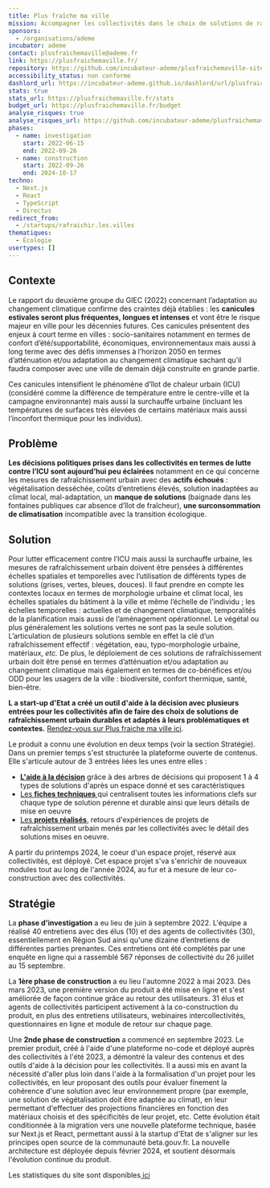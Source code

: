 ```yaml
---
title: Plus fraîche ma ville
mission: Accompagner les collectivités dans le choix de solutions de rafraîchissement urbain pérennes et durables
sponsors:
  - /organisations/ademe
incubator: ademe
contact: plusfraichemaville@ademe.fr
link: https://plusfraichemaville.fr/
repository: https://github.com/incubateur-ademe/plusfraichemaville-site
accessibility_status: non conforme
dashlord_url: https://incubateur-ademe.github.io/dashlord/url/plusfraichemaville-fr/
stats: true
stats_url: https://plusfraichemaville.fr/stats
budget_url: https://plusfraichemaville.fr/budget
analyse_risques: true
analyse_risques_url: https://github.com/incubateur-ademe/plusfraichemaville-site/blob/main/SECURITY.md
phases:
  - name: investigation
    start: 2022-06-15
    end: 2022-09-26
  - name: construction
    start: 2022-09-26
    end: 2024-10-17
techno:
  - Next.js
  - React
  - TypeScript
  - Directus
redirect_from:
  - /startups/rafraichir.les.villes
thematiques:
  - Écologie
usertypes: []
---
```

## Contexte

Le rapport du deuxième groupe du GIEC (2022) concernant l’adaptation au changement climatique confirme des craintes déjà établies : les **canicules estivales seront plus fréquentes, longues et intenses** et vont être le risque majeur en ville pour les décennies futures. Ces canicules présentent des enjeux à court terme en villes : socio-sanitaires notamment en termes de confort d’été/supportabilité, économiques, environnementaux mais aussi à long terme avec des défis immenses à l’horizon 2050 en termes d’atténuation et/ou adaptation au changement climatique sachant qu’il faudra composer avec une ville de demain déjà construite en grande partie.

Ces canicules intensifient le phénomène d’îlot de chaleur urbain (ICU) (considéré comme la différence de température entre le centre-ville et la campagne environnante) mais aussi la surchauffe urbaine (incluant les températures de surfaces très élevées de certains matériaux mais aussi l’inconfort thermique pour les individus).

## Problème

**Les décisions politiques prises dans les collectivités en termes de lutte contre l’ICU sont aujourd’hui peu éclairées** notamment en ce qui concerne les mesures de rafraîchissement urbain avec des **actifs échoués** : végétalisation desséchée, coûts d’entretiens élevés, solution inadaptées au climat local, mal-adaptation, un **manque de solutions** (baignade dans les fontaines publiques car absence d’îlot de fraîcheur), **une surconsommation de climatisation** incompatible avec la transition écologique.

## Solution

Pour lutter efficacement contre l’ICU mais aussi la surchauffe urbaine, les mesures de rafraîchissement urbain doivent être pensées à différentes échelles spatiales et temporelles avec l’utilisation de différents types de solutions (grises, vertes, bleues, douces). Il faut prendre en compte les contextes locaux en termes de morphologie urbaine et climat local, les échelles spatiales du bâtiment à la ville et même l’échelle de l’individu ; les échelles temporelles : actuelles et de changement climatique, temporalités de la planification mais aussi de l’aménagement opérationnel. Le végétal ou plus généralement les solutions vertes ne sont pas la seule solution. L’articulation de plusieurs solutions semble en effet la clé d’un rafraîchissement effectif : végétation, eau, typo-morphologie urbaine, matériaux, *etc.* De plus, le déploiement de ces solutions de rafraîchissement urbain doit être pensé en termes d’atténuation et/ou adaptation au changement climatique mais également en termes de co-bénéfices et/ou ODD pour les usagers de la ville : biodiversité, confort thermique, santé, bien-être.

**L a start-up d'Etat a créé un outil d'aide à la décision avec plusieurs entrées pour les collectivités afin de faire des choix de solutions de rafraîchissement urbain durables et adaptés à leurs problématiques et contextes.** [Rendez-vous sur Plus fraiche ma ville ici](https://plusfraichemaville.fr/).

Le produit a connu une évolution en deux temps (voir la section Stratégie). Dans un premier temps s'est structurée la plateforme ouverte de contenus. Elle s'articule autour de 3 entrées liées les unes entre elles :

* **[L'aide à la décision](https://plusfraichemaville.fr/aide-decision)** grâce à des arbres de décisions qui proposent 1 à 4 types de solutions d'après un espace donné et ses caractéristiques
* [Les **fiches techniques** ](https://plusfraichemaville.fr/fiches-techniques)qui centralisent toutes les informations clefs sur chaque type de solution pérenne et durable ainsi que leurs détails de mise en oeuvre
* [Les **projets réalisés**](https://plusfraichemaville.fr/projets), retours d'expériences de projets de rafraîchissement urbain menés par les collectivités avec le détail des solutions mises en oeuvre.

A partir du printemps 2024, le coeur d'un espace projet, réservé aux collectivités, est déployé. Cet espace projet s'va s'enrichir de nouveaux modules tout au long de l'année 2024, au fur et à mesure de leur co-construction avec des collectivités.

## Stratégie

La **phase d'investigation** a eu lieu de juin à septembre 2022. L'équipe a réalisé 40 entretiens avec des élus (10) et des agents de collectivités (30), essentiellement en Région Sud ainsi qu'une dizaine d’entretiens de différentes parties prenantes.  Ces entretiens ont été complétés par une enquête en ligne qui a rassemblé 567 réponses de collectivité du 26 juillet au 15 septembre.

La **1ère phase de construction** a eu lieu l'automne 2022 à mai 2023. Dès mars 2023, une première version du produit a été mise en ligne et s'est améliorée de façon continue grâce au retour des utilisateurs. 31 élus et agents de collectivités participent activement à la co-construction du produit, en plus des entretiens utilisateurs, webinaires intercollectivités, questionnaires en ligne et module de retour sur chaque page.

Une **2nde phase de construction** a commencé en septembre 2023. Le premier produit, créé à l'aide d'une plateforme no-code et déployé auprès des collectivités à l'été 2023, a démontré la valeur des contenus et des outils d'aide à la décision pour les collectivités. Il a aussi mis en avant la nécessité d'aller plus loin dans l'aide à la formalisation d'un projet pour les collectivités, en leur proposant des outils pour évaluer finement la cohérence d'une solution avec leur environnement propre (par exemple, une solution de végétalisation doit être adaptée au climat), en leur permettant d'effectuer des projections financières en fonction des matériaux choisis et des spécificités de leur projet, etc. Cette évolution était conditionnée à la migration vers une nouvelle plateforme technique, basée sur Next.js et React, permettant aussi à la startup d'Etat de s'aligner sur les principes open source de la communauté beta.gouv.fr. La nouvelle architecture est déployée depuis février 2024, et soutient désormais l'évolution continue du produit.

Les statistiques du site sont disponibles[ ici](https://stats.data.gouv.fr/index.php?module=CoreHome&action=index&date=yesterday&period=day&idSite=243#?period=year&date=2023-05-15&idSite=243&category=General_Actions&subcategory=General_Pages)
